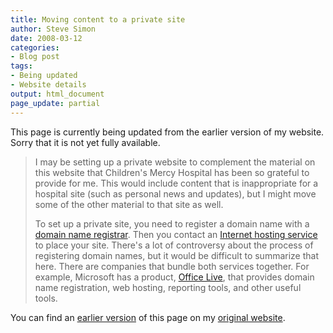 ```yaml
---
title: Moving content to a private site
author: Steve Simon
date: 2008-03-12
categories:
- Blog post
tags:
- Being updated
- Website details
output: html_document
page_update: partial
---
```

This page is currently being updated from the earlier version of my website. Sorry that it is not yet fully available.

> I may be setting up a private website to complement the material on
> this website that Children's Mercy Hospital has been so grateful to
> provide for me. This would include content that is inappropriate for a
> hospital site (such as personal news and updates), but I might move
> some of the other material to that site as well.
>
> To set up a private site, you need to register a domain name with a
> [domain name
> registrar](http://en.wikipedia.org/wiki/Domain_name_registrar). Then
> you contact an [Internet hosting
> service](http://en.wikipedia.org/wiki/Internet_hosting_services) to
> place your site. There's a lot of controversy about the process of
> registering domain names, but it would be difficult to summarize that
> here. There are companies that bundle both services together. For
> example, Microsoft has a product, [Office
> Live](http://www.officelive.com/), that provides domain name
> registration, web hosting, reporting tools, and other useful tools.

You can find an [earlier version][sim1] of this page on my [original website][sim2].

[sim1]: http://www.pmean.com/08/MovingContent.html
[sim2]: http://www.pmean.com/original_site.html
